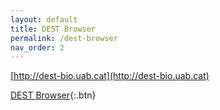 ```yaml
---
layout: default
title: DEST Browser
permalink: /dest-browser
nav_order: 2
---
```


<!-- embedded DEST browser -->

[http://dest-bio.uab.cat](http://dest-bio.uab.cat)

[DEST Browser](http://dest-bio.uab.cat){:.btn}

<!-- <iframe src="http://dgvbrowser.uab.cat/dest/browser/?loc=2R%3A10114777..15172164&tracks=reference_sequence%2Cgenes_annotations_612%2Cinversions_612%2CRRC%20cM%2FMb%20(Fiston-Lavier%20et%20al.)%20100kb%2CHR%20recomb%20cM%2FMb%20(Comeron%20et%20al.)&highlight=" height="100%" width="100%" title="Drosophila Evolution in Space and Time" style="resize:both">

</iframe> -->
